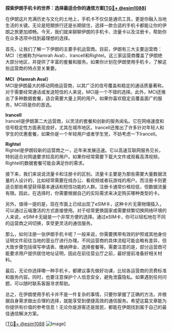 **探索伊朗手机卡的世界：选择最适合你的通信方案[[TG💪+ @esim1088](https://t.me/s/esim1088)]**

在伊朗这片充满历史与文化的土地上，手机卡不仅仅是通讯工具，更是你融入当地生活的关键。无论是短期旅行还是长期居住，选择一款合适的手机卡都能让你的伊朗之旅更加顺畅。今天，我们就来聊聊伊朗的手机卡、流量卡以及注册卡，帮助你在众多选项中找到最理想的选择。

首先，让我们了解一下伊朗的主要手机运营商。目前，伊朗有三大主要运营商：MCI（也被称为Hamrah Aval）、Irancell和Rightel。这三家运营商覆盖了伊朗绝大部分地区，并提供了丰富的套餐和服务。如果你计划在伊朗使用手机卡，了解这些运营商的特点至关重要。

**MCI（Hamrah Aval）**  
MCI是伊朗最大的移动网络运营商，以其广泛的信号覆盖和稳定的通话质量著称。对于需要经常通话或发送短信的人来说，MCI是一个不错的选择。此外，MCI还推出了多种数据套餐，适合需要大量上网的用户。如果你喜欢稳定且覆盖面广的服务，MCI将是你的首选。

**Irancell**  
Irancell是伊朗第二大运营商，以灵活的套餐和创新的服务闻名。它在网络速度和信号稳定性方面表现良好，尤其在城市地区。Irancell还推出了许多针对年轻人和学生的优惠套餐，如果你是一个年轻用户或者学生党，不妨考虑一下Irancell。

**Rightel**  
Rightel是伊朗较新的运营商之一，近年来发展迅速。它以高速互联网服务见长，特别适合对网速要求较高的用户。如果你经常需要下载大文件或观看高清视频，Rightel的数据套餐可能会满足你的需求。

接下来，我们来说说流量卡和注册卡的区别。流量卡主要是为那些需要大量数据流量的人设计的，比如经常需要在线办公、看视频或者玩游戏的用户。而注册卡则更适合那些希望获得基本通话和短信功能的人群。注册卡通常价格较低，但数据流量有限。因此，在选择时，你需要根据自己的实际需求来决定购买哪种类型的卡。

另外，值得一提的是，现在市面上已经出现了eSIM卡，这种卡片无需物理插入，可以通过云端激活的方式直接使用。对于经常更换国家或需要频繁切换网络环境的人来说，eSIM卡无疑是一个非常方便的选择。通过eSIM卡，你可以轻松地在不同的运营商之间切换，享受更灵活的通信服务。

那么，如何注册一张伊朗手机卡呢？一般来说，你需要携带有效的护照或其他身份证明文件前往当地的营业厅进行办理。不同运营商的具体流程可能会略有差异，但大致步骤包括填写申请表、缴纳押金、选择套餐等。需要注意的是，部分运营商可能要求用户提供居住地址证明，因此在前往营业厅之前，最好提前准备好相关材料。

最后，无论你选择哪一种手机卡，都建议事先做好功课，比较各运营商的资费标准和服务内容。同时，也要注意保护个人信息安全，避免泄露隐私。如果遇到任何问题，可以随时联系客服寻求帮助。

总之，在伊朗使用手机卡并不是一件复杂的事情，只要你掌握了正确的方法，并根据自身需求做出合理的选择，就能享受到便捷高效的通信服务。希望这篇文章能为你提供有价值的参考信息！无论你是游客还是居民，都能在伊朗找到属于自己的最佳通信解决方案。

[[TG💪+ @esim1088](https://t.me/s/esim1088) ![Image](https://i.postimg.cc/4NQfJmqS/Snipaste-2025-05-13-00-14-12.png)]